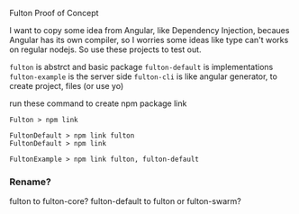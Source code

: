 Fulton Proof of Concept

I want to copy some idea from Angular, like Dependency Injection, becaues Angular has its own compiler, so I worries some ideas like type can't works on regular nodejs. So use these projects to test out.


`fulton` is abstrct and basic package
`fulton-default` is implementations
`fulton-example` is the server side
`fulton-cli` is like angular generator, to create project, files (or use yo)


run these command to create npm package link
```
Fulton > npm link

FultonDefault > npm link fulton
FultonDefault > npm link

FultonExample > npm link fulton, fulton-default
```

### Rename?
fulton to fulton-core?
fulton-default to fulton or fulton-swarm?